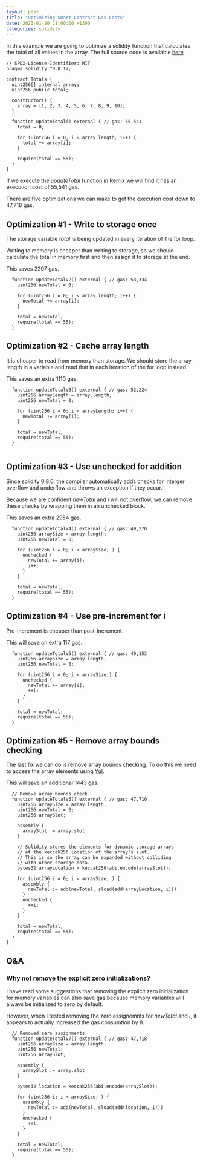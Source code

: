 ```yaml
---
layout: post
title: "Optimizing Smart Contract Gas Costs"
date: 2023-01-20 21:00:00 +1300
categories: solidity
---
```


In this example we are going to optimize a solidity function that calculates the total of all values in the array. The full source code is available [here](https://gist.github.com/rohinnz/82d5d162829e2707891ce04742ae33d8).

```solidity
// SPDX-License-Identifier: MIT
pragma solidity ^0.8.17;

contract Totals {
  uint256[] internal array;
  uint256 public total;

  constructor() {
    array = [1, 2, 3, 4, 5, 6, 7, 8, 9, 10];
  }

  function updateTotal() external { // gas: 55,541
    total = 0;

    for (uint256 i = 0; i < array.length; i++) {
      total += array[i];
    }

    require(total == 55);
  }
}
```

If we execute the *updateTotal* function in [Remix](https://remix.ethereum.org/) we will find it has an execution cost of 55,541 gas.

There are five optimizations we can make to get the execution cost down to 47,718 gas.

## Optimization #1 - Write to storage once

The storage variable *total* is being updated in every iteration of the for loop.

Writing to memory is cheaper than writing to storage, so we should calculate the total in memory first and then assign it to storage at the end.

This saves 2207 gas.

```solidity
  function updateTotalV2() external { // gas: 53,334
    uint256 newTotal = 0;

    for (uint256 i = 0; i < array.length; i++) {
      newTotal += array[i];
    }

    total = newTotal;
    require(total == 55);
  }

```
## Optimization #2 - Cache array length

It is cheaper to read from memory than storage. We should store the array length in a variable and read that in each iteration of the for loop instead.

This saves an extra 1110 gas.

```solidity
  function updateTotalV3() external { // gas: 52,224 
    uint256 arrayLength = array.length;
    uint256 newTotal = 0;

    for (uint256 i = 0; i < arrayLength; i++) {
      newTotal += array[i];
    }

    total = newTotal;
    require(total == 55);
  }
  
```

## Optimization #3 - Use unchecked for addition
Since solidity 0.8.0, the compiler automatically adds checks for interger overflow and underflow and throws an exception if they occur.

Because we are confident *newTotal* and *i* will not overflow, we can remove these checks by wrapping them in an unchecked block.

This saves an extra 2954 gas.

```solidity
  function updateTotalV4() external { // gas: 49,270 
    uint256 arraySize = array.length;
    uint256 newTotal = 0;

    for (uint256 i = 0; i < arraySize; ) {
      unchecked {
        newTotal += array[i];
        i++;
      }
    }

    total = newTotal;
    require(total == 55);
  }

```

## Optimization #4 - Use pre-increment for i

Pre-increment is cheaper than post-increment.

This will save an extra 117 gas.

```solidity
  function updateTotalV5() external { // gas: 49,153 
    uint256 arraySize = array.length;
    uint256 newTotal = 0;

    for (uint256 i = 0; i < arraySize;) {
      unchecked {
        newTotal += array[i];
        ++i;
      }
    }

    total = newTotal;
    require(total == 55);
  }

```

## Optimization #5 - Remove array bounds checking

The last fix we can do is remove array bounds checking. To do this we need to access the array elements using [Yul](https://docs.soliditylang.org/en/v0.8.17/yul.html).

This will save an additional 1443 gas.

```solidity
  // Remove array bounds check
  function updateTotalV6() external { // gas: 47,710 
    uint256 arraySize = array.length;
    uint256 newTotal = 0;
    uint256 arraySlot;

    assembly {
      arraySlot := array.slot
    }

    // Solidity stores the elements for dynamic storage arrays
    // at the keccak256 location of the array's slot.
    // This is so the array can be expanded without colliding
    // with other storage data.
    bytes32 arrayLocation = keccak256(abi.encode(arraySlot));

    for (uint256 i = 0; i < arraySize; ) {
      assembly {
        newTotal := add(newTotal, sload(add(arrayLocation, i)))
      }
      unchecked {
        ++i;
      }
    }

    total = newTotal;
    require(total == 55);
  }
}
```

## Q&A
### Why not remove the explicit zero initializations?

I have read some suggestions that removing the explicit zero initialization for memory variables can also save gas because memory variables will always be initialized to zero by default.

However, when I tested removing the zero assignemnts for *newTotal* and *i*, it appears to actually increased the gas consumtion by 8.

```solidity
  // Removed zero assignments
  function updateTotalV7() external { // gas: 47,718 
    uint256 arraySize = array.length;
    uint256 newTotal;
    uint256 arraySlot;

    assembly {
      arraySlot := array.slot
    }

    bytes32 location = keccak256(abi.encode(arraySlot));

    for (uint256 i; i < arraySize; ) {
      assembly {
        newTotal := add(newTotal, sload(add(location, i)))
      }
      unchecked {
        ++i;
      }
    }

    total = newTotal;
    require(total == 55);
  }
```
